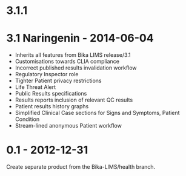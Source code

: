 3.1.1
================


3.1 Naringenin - 2014-06-04
================
- Inherits all features from Bika LIMS release/3.1
- Customisations towards CLIA compliance
- Incorrect published results invalidation workflow
- Regulatory Inspector role
- Tighter Patient privacy restrictions
- Life Threat Alert
- Public Results specifications
- Results reports inclusion of relevant QC results
- Patient results history graphs
- Simplified Clinical Case sections for Signs and Symptoms, Patient Condition
- Stream-lined anonymous Patient workflow

0.1 - 2012-12-31
================

Create separate product from the Bika-LIMS/health branch.

